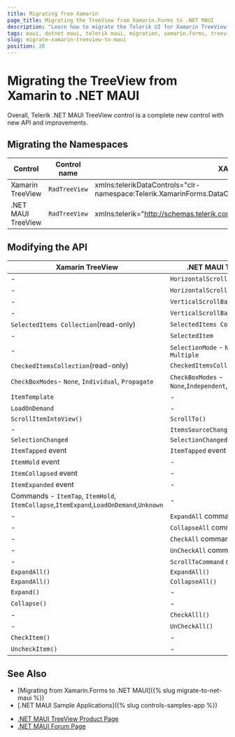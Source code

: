 ```yaml
---
title: Migrating from Xamarin
page_title: Migrating the TreeView from Xamarin.Forms to .NET MAUI
description: "Learn how to migrate the Telerik UI for Xamarin TreeView to the Telerik UI for .NET MAUI framework by updating the namespaces and the incompatible NuGet packages. "
tags: maui, dotnet maui, telerik maui, migration, xamarin.forms, treeview
slug: migrate-xamarin-treeview-to-maui
position: 20
---
```


# Migrating the TreeView from Xamarin to .NET MAUI

Overall, Telerik .NET MAUI TreeView control is a complete new control with new API and improvements.

## Migrating the Namespaces

| Control | Control name | XAML Namespcace | C# Namespace|
| --------------- | --------------- | --------------- | --------------- |
| Xamarin TreeView | `RadTreeView` | xmlns:telerikDataControls="clr-namespace:Telerik.XamarinForms.DataControls;assembly=Telerik.XamarinForms.DataControls" | using Telerik.XamarinForms.DataControls; |
| .NET MAUI TreeView | `RadTreeView` | xmlns:telerik="http://schemas.telerik.com/2022/xaml/maui"` | using Telerik.Maui.Controls; |


## Modifying the API

| Xamarin TreeView | .NET MAUI TreeView |
| ------------- | --------------- |
| - | `HorizontalScrollBarVisibility` |
| - | `HorizontalScrollBarLayoutMode` |
| - | `VerticalScrollBarVisibility` |
| - | `VerticalScrollBarLayoutMode` |
| `SelectedItems Collection`(read-only) | `SelectedItems Collection` |
| - | `SelectedItem` |
| - | `SelectionMode` - `None`, `Single`, `Multiple` |
| `CheckedItemsCollection`(read-only) | `CheckedItemsCollection` |
| `CheckBoxModes`- `None`, `Individual`, `Propagate` | `CheckBoxModes` - `None`,`Independent`,`Recursive` |
| `ItemTemplate` | - |
| `LoadOnDemand` | - |
| `ScrollItemIntoView()` | `ScrollTo()` |
| - | `ItemsSourceChanged` event |
| `SelectionChanged` | `SelectionChanged` |
| `ItemTapped` event | `ItemTapped` event |
| `ItemHold` event | - |
| `ItemCollapsed` event | - |
| `ItemExpanded` event | - |
| Commands - `ItemTap`, `ItemHold`, `ItemCollapse`,`ItemExpand`,`LoadOnDemand`,`Unknown` | - |
| - | `ExpandAll` command |
| - | `CollapseAll` command |
| - | `CheckAll` command |
| - | `UnCheckAll` command |
| - | `ScrollToCommand` command |
| `ExpandAll()` | `ExpandAll()` |
| `ExpandAll()` | `CollapseAll()` |
| `Expand()` | - |
| `Collapse()` | - |
| - | `CheckAlll()` |
| - | `UnCheckAll()` |
| `CheckItem()` | - |
| `UncheckItem()` | - |


## See Also

* [Migrating from Xamarin.Forms to .NET MAUI]({% slug migrate-to-net-maui %})
* [.NET MAUI Sample Applications]({% slug controls-samples-app %})
- [.NET MAUI TreeView Product Page](https://www.telerik.com/maui-ui/treeview)
- [.NET MAUI Forum Page](https://www.telerik.com/forums/maui?tagId=1853)
